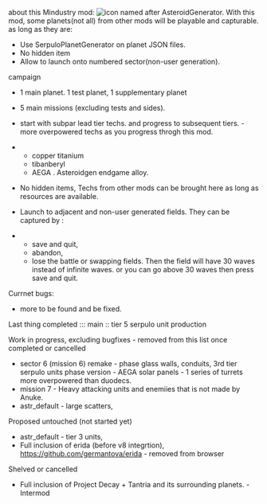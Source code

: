 
about this Mindustry mod:
![icon](https://github.com/chinhonnang0000/asteroidgen/blob/main/images/copper_is_scarce.png)
named after AsteroidGenerator. 
With this mod, some planets(not all) from other mods will be playable and capturable. as long as they are:
- Use SerpuloPlanetGenerator on planet JSON files. 
- No hidden item
- Allow to launch onto numbered sector(non-user generation).

campaign
- 1 main planet. 1 test planet, 1 supplementary planet
- 5 main missions (excluding tests and sides). 
- start with subpar lead tier techs.  and progress to subsequent tiers. - more overpowered techs as you progress throgh this mod.
- - copper titanium 
  - tibanberyl
  - AEGA . Asteroidgen endgame alloy. 

- No hidden items, Techs from other mods can be brought here as long as resources are available.
- Launch to adjacent and non-user generated fields. They can be captured by :
- - save and quit,
  - abandon,
  - lose the battle or swapping fields.
  Then the field will have 30 waves instead of infinite waves.
  or you can go above 30 waves then press save and quit.

Currnet bugs: 
- more to be found and be fixed. 

Last thing completed ::: main :: tier 5 serpulo unit production

Work in progress, excluding bugfixes - removed from this list once completed or cancelled 
- sector 6 (mission 6) remake - phase glass walls, conduits, 3rd tier serpulo units phase version - AEGA solar panels - 1 series of turrets more overpowered than duodecs.
- mission 7 - Heavy attacking units and enemiies that is not made by Anuke.
- astr_default - large scatters, 

Proposed untouched (not started yet)
- astr_default - tier 3 units, 
- Full inclusion of erida (before v8 integrtion), https://github.com/germantova/erida - removed from browser 
  
Shelved or cancelled 
- Full inclusion of Project Decay + Tantria and its surrounding planets. - Intermod
